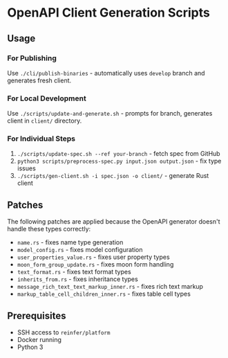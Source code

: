# OpenAPI Client Generation Scripts

## Usage

### For Publishing
Use `./cli/publish-binaries` - automatically uses `develop` branch and generates fresh client.

### For Local Development  
Use `./scripts/update-and-generate.sh` - prompts for branch, generates client in `client/` directory.

### For Individual Steps
1. `./scripts/update-spec.sh --ref your-branch` - fetch spec from GitHub
2. `python3 scripts/preprocess-spec.py input.json output.json` - fix type issues  
3. `./scripts/gen-client.sh -i spec.json -o client/` - generate Rust client

## Patches

The following patches are applied because the OpenAPI generator doesn't handle these types correctly:

- `name.rs` - fixes name type generation
- `model_config.rs` - fixes model configuration 
- `user_properties_value.rs` - fixes user property types
- `moon_form_group_update.rs` - fixes moon form handling
- `text_format.rs` - fixes text format types
- `inherits_from.rs` - fixes inheritance types
- `message_rich_text_text_markup_inner.rs` - fixes rich text markup
- `markup_table_cell_children_inner.rs` - fixes table cell types

## Prerequisites

- SSH access to `reinfer/platform` 
- Docker running
- Python 3
